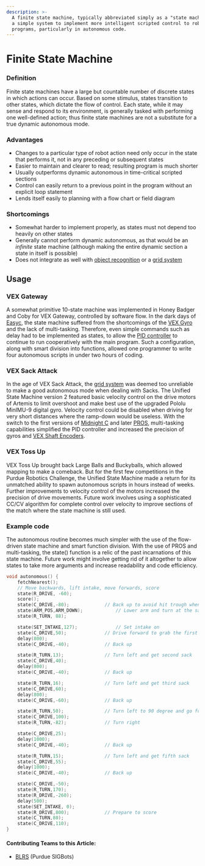 ```yaml
---
description: >-
  A finite state machine, typically abbreviated simply as a "state machine", is
  a simple system to implement more intelligent scripted control to robot
  programs, particularly in autonomous code.
---
```


# Finite State Machine

### Definition

Finite state machines have a large but countable number of discrete states in which actions can occur. Based on some stimulus, states transition to other states, which dictate the flow of control. Each state, while it may sense and respond to its environment, is generally tasked with performing one well-defined action; thus finite state machines are not a substitute for a true dynamic autonomous mode.

### Advantages

* Changes to a particular type of robot action need only occur in the state that performs it, not in any preceding or subsequent states
* Easier to maintain and clearer to read; resulting program is much shorter
* Usually outperforms dynamic autonomous in time-critical scripted sections
* Control can easily return to a previous point in the program without an explicit loop statement
* Lends itself easily to planning with a flow chart or field diagram

### Shortcomings

* Somewhat harder to implement properly, as states must not depend too heavily on other states
* Generally cannot perform dynamic autonomous, as that would be an _infinite_ state machine \(although making the entire dynamic section a state in itself is possible\)
* Does not integrate as well with [object recognition](object-recognition/) or a [grid system](grid-system.md)

## Usage

### VEX Gateway

A somewhat primitive 10-state machine was implemented in Honey Badger and Coby for VEX Gateway, controlled by software flow. In the dark days of [Easyc](vex-programming-software/easyc.md), the state machine suffered from the shortcomings of the [VEX Gyro](../electronics/vex-sensors/gyroscope.md) and the lack of multi-tasking. Therefore, even simple commands such as delay had to be implemented as states, to allow the [PID controller](https://phabricator.purduesigbots.com/w/pid_controller/) to continue to run cooperatively with the main program. Such a configuration, along with smart division into functions, allowed one programmer to write four autonomous scripts in under two hours of coding.

### VEX Sack Attack

In the age of VEX Sack Attack, the [grid system](grid-system.md) was deemed too unreliable to make a good autonomous mode when dealing with Sacks. The Unified State Machine version 2 featured basic velocity control on the drive motors of Artemis to limit overshoot and make best use of the upgraded Pololu MinIMU-9 digital gyro. Velocity control could be disabled when driving for very short distances where the ramp-down would be useless. With the switch to the first versions of [Midnight C](vex-programming-software/midnight-c.md) and later [PROS](vex-programming-software/pros/), multi-tasking capabilities simplified the PID controller and increased the precision of gyros and [VEX Shaft Encoders](../electronics/vex-sensors/encoder.md).

### VEX Toss Up

VEX Toss Up brought back Large Balls and Buckyballs, which allowed mapping to make a comeback. But for the first few competitions in the Purdue Robotics Challenge, the Unified State Machine made a return for its unmatched ability to spawn autonomous scripts in hours instead of weeks. Further improvements to velocity control of the motors increased the precision of drive movements. Future work involves using a sophisticated CC/CV algorithm for complete control over velocity to improve sections of the match where the state machine is still used.

### Example code

The autonomous routine becomes much simpler with the use of the flow-driven state machine and smart function division. With the use of PROS and multi-tasking, the state\(\) function is a relic of the past incarnations of this state machine. Future work might involve getting rid of it altogether to allow states to take more arguments and increase readability and code efficiency.

```c
void autonomous() {
	fetchNearest();
	// Move backwards, lift intake, move forwards, score
	state(R_DRIVE, -60);
	score();
	state(C_DRIVE,-80);				// Back up to avoid hit trough when lowering arm
	state(ARM_POS,ARM_DOWN);			// Lower arm and turn at the same time
	state(R_TURN, 88);

	state(SET_INTAKE,127);				// Set intake on
	state(C_DRIVE,50);				// Drive forward to grab the first sack
	delay(800);
	state(C_DRIVE,-40);				// Back up

	state(R_TURN,13);				// Turn left and get second sack
	state(C_DRIVE,40);
	delay(800);
	state(C_DRIVE,-40);				// Back up

	state(R_TURN,16);				// Turn left and get third sack
	state(C_DRIVE,60);
	delay(800);
	state(C_DRIVE,-60);				// Back up

	state(R_TURN,50);				// Turn left to 90 degree and go forward
	state(C_DRIVE,100);
	state(R_TURN,-82);				// Turn right

	state(C_DRIVE,25);
	delay(1000);
	state(C_DRIVE,-40);				// Back up

	state(R_TURN,15);				// Turn left and get fifth sack
	state(C_DRIVE,55);
	delay(1000);
	state(C_DRIVE,-40);				// Back up

	state(C_DRIVE,-50);
	state(R_TURN,170);
	state(R_DRIVE,-260);
	delay(500);
	state(SET_INTAKE, 0);
	state(R_DRIVE,800);				// Prepare to score
	state(C_TURN,80);
	state(C_DRIVE,110);
}
```

#### Contributing Teams to this Article:

* [BLRS](https://purduesigbots.com/) \(Purdue SIGBots\)

